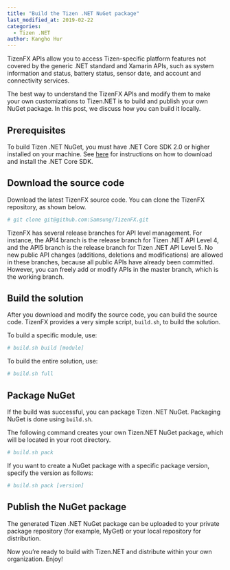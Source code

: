 ```yaml
---
title: "Build the Tizen .NET NuGet package"
last_modified_at: 2019-02-22
categories:
  - Tizen .NET
author: Kangho Hur
---
```


TizenFX APIs allow you to access Tizen-specific platform features not covered by the generic .NET standard and Xamarin APIs, such as system information and status, battery status, sensor date, and account and connectivity services.

The best way to understand the TizenFX APIs and modify them to make your own customizations to Tizen.NET is to build and publish your own NuGet package. In this post, we discuss how you can build it locally.


## Prerequisites

To build Tizen .NET NuGet, you must have .NET Core SDK 2.0 or higher installed on your machine. See [here](https://www.microsoft.com/net/download/) for instructions on how to download and install the .NET Core SDK.


## Download the source code

Download the latest TizenFX source code. You can clone the TizenFX repository, as shown below.

```sh
# git clone git@github.com:Samsung/TizenFX.git
```

TizenFX has several release branches for API level management. For instance, the API4 branch is the release branch for Tizen .NET API Level 4, and the API5 branch is the release branch for Tizen .NET API Level 5. No new public API changes (additions, deletions and modifications) are allowed in these branches, because all public APIs have already been committed. However, you can freely add or modify APIs in the master branch, which is the working branch.

## Build the solution

After you download and modify the source code, you can build the source code. TizenFX provides a very simple script, `build.sh`, to build the solution.

To build a specific module, use:

```sh
# build.sh build [module]
```

To build the entire solution, use:

```sh
# build.sh full
```

## Package NuGet

If the build was successful, you can package Tizen .NET NuGet. Packaging NuGet is done using `build.sh`.

The following command creates your own Tizen.NET NuGet package, which will be located in your root directory.
```sh
# build.sh pack
```

If you want to create a NuGet package with a specific package version, specify the version as follows:
```sh
# build.sh pack [version]
```

## Publish the NuGet package
The generated Tizen .NET NuGet package can be uploaded to your private package repository (for example, MyGet) or your local repository for distribution.

Now you’re ready to build with Tizen.NET and distribute within your own organization. Enjoy!
